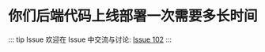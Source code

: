 # 你们后端代码上线部署一次需要多长时间



::: tip Issue 
 欢迎在 Issue 中交流与讨论: [Issue 102](https://github.com/shfshanyue/Daily-Question/issues/102) 
:::



